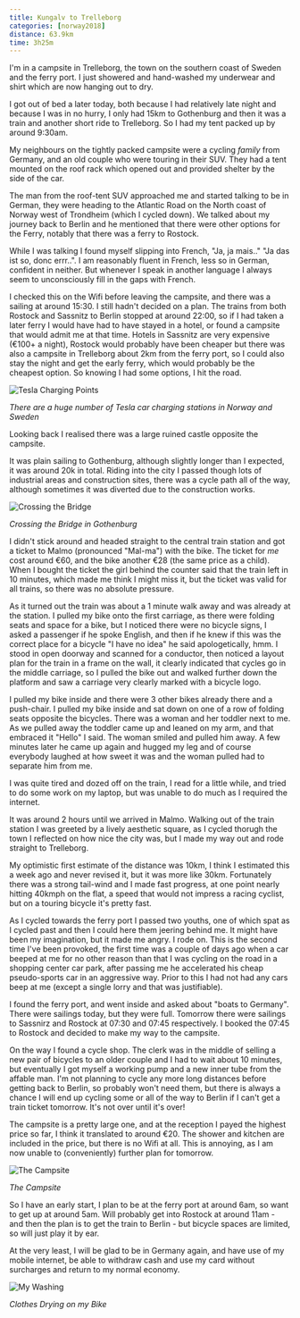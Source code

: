 ```yaml
---
title: Kungalv to Trelleborg
categories: [norway2018]
distance: 63.9km
time: 3h25m
---
```



I'm in a campsite in Trelleborg, the town on the southern coast of Sweden and
the ferry port. I just showered and hand-washed my underwear and shirt which
are now hanging out to dry.

I got out of bed a later today, both because I had relatively late night and
because I was in no hurry, I only had 15km to Gothenburg and then it was a
train and another short ride to Trelleborg. So I had my tent packed up by
around 9:30am.

My neighbours on the tightly packed campsite were a cycling _family_ from
Germany, and an old couple who were touring in their SUV. They had a tent
mounted on the roof rack which opened out and provided shelter by the side of
the car.

The man from the roof-tent SUV approached me and started talking to be in
German, they were heading to the Atlantic Road on the North coast of Norway
west of Trondheim (which I cycled down). We talked about my journey back to
Berlin and he mentioned that there were other options for the Ferry, notably
that there was a ferry to Rostock.

While I was talking I found myself slipping into French, "Ja, ja mais.." "Ja
das ist so, donc errr..". I am reasonably fluent in French, less so in German,
confident in neither. But whenever I speak in another language I always seem
to unconsciously fill in the gaps with French.

I checked this on the Wifi before leaving the campsite, and there was a
sailing at around 15:30. I still hadn't decided on a plan. The trains from
both Rostock and Sassnitz to Berlin stopped at around 22:00, so if I had taken
a later ferry I would have had to have stayed in a hotel, or found a campsite
that would admit me at that time. Hotels in Sassnitz are very expensive (€100+
a night), Rostock would probably have been cheaper but there was also a
campsite in Trelleborg about 2km from the ferry port, so I could also stay the
night and get the early ferry, which would probably be the cheapest option. So
knowing I had some options, I hit the road.

![Tesla Charging Points](/images/norway/2018-07-19/IMG_20180719_091648.jpg)

*There are a huge number of Tesla car charging stations in Norway and Sweden*

Looking back I realised there was a large ruined castle opposite the campsite.

It was plain sailing to Gothenburg, although slightly longer than I expected,
it was around 20k in total. Riding into the city I passed though lots of
industrial areas and construction sites, there was a cycle path all of the
way, although sometimes it was diverted due to the construction works.

![Crossing the Bridge](/images/norway/2018-07-19/IMG_20180719_101329.jpg)

*Crossing the Bridge in Gothenburg*

I didn't stick around and headed straight to the central train station and got
a ticket to Malmo (pronounced "Mal-ma") with the bike. The ticket for _me_ cost
around €60, and the bike another €28 (the same price as a child). When I
bought the ticket the girl behind the counter said that the train left in 10
minutes, which made me think I might miss it, but the ticket was valid for all
trains, so there was no absolute pressure.

As it turned out the train was about a 1 minute walk away and was already at
the station. I pulled my bike onto the first carriage, as there were folding
seats and space for a bike, but I noticed there were no bicycle signs, I asked
a passenger if he spoke English, and then if he knew if this was the correct
place for a bicycle "I have no idea" he said apologetically, hmm. I stood in
open doorway and scanned for a conductor, then noticed a layout plan for the
train in a frame on the wall, it clearly indicated that cycles go in the
middle carriage, so I pulled the bike out and walked further down the platform
and saw a carriage very clearly marked with a bicycle logo.

I pulled my bike inside and there were 3 other bikes already there and a
push-chair. I pulled my bike inside and sat down on one of a row of folding seats
opposite the bicycles. There was a woman and her toddler next to me. As we
pulled away the toddler came up and leaned on my arm, and that embraced it
"Hello" I said. The woman smiled and pulled him away. A few minutes later he
came up again and hugged my leg and of course everybody laughed at how sweet
it was and the woman pulled had to separate him from me.

I was quite tired and dozed off on the train, I read for a little while, and
tried to do some work on my laptop, but was unable to do much as I required
the internet.

It was around 2 hours until we arrived in Malmo. Walking out of the train
station I was greeted by a lively aesthetic square, as I cycled thorugh the
town I reflected on how nice the city was, but I made my way out and rode
straight to Trelleborg.

My optimistic first estimate of the distance was 10km, I think I estimated
this a week ago and never revised it, but it was more like 30km. Fortunately
there was a strong tail-wind and I made fast progress, at one point nearly
hitting 40kmph on the flat, a speed that would not impress a racing cyclist,
but on a touring bicycle it's pretty fast.

As I cycled towards the ferry port I passed two youths, one of which spat as I
cycled past and then I could here them jeering behind me. It might have been
my imagination, but it made me angry. I rode on. This is the second time I've
been provoked, the first time was a couple of days ago when a car beeped at me
for no other reason than that I was cycling on the road in a shopping center
car park, after passing me he accelerated his cheap pseudo-sports car in an
aggressive way. Prior to this I had not had any cars beep at me (except a
single lorry and that was justifiable).

I found the ferry port, and went inside and asked about "boats to Germany".
There were sailings today, but they were full. Tomorrow there were sailings to
Sassnirz and Rostock at 07:30 and 07:45 respectively. I booked the 07:45 to
Rostock and decided to make my way to the campsite.

On the way I found a cycle shop. The clerk was in the middle of selling a new
pair of bicycles to an older couple and I had to wait about 10 minutes, but
eventually I got myself a working pump and a new inner tube from the affable
man. I'm not planning to cycle any more long distances before getting back to
Berlin, so probably won't need them, but there is always a chance I will end
up cycling some or all of the way to Berlin if I can't get a train ticket
tomorrow. It's not over until it's over!

The campsite is a pretty large one, and at the reception I payed the highest
price so far, I think it translated to around €20. The shower and kitchen are
included in the price, but there is no Wifi at all. This is annoying, as I am
now unable to (conveniently) further plan for tomorrow.

![The Campsite](/images/norway/2018-07-19/IMG_20180719_181844.jpg)

*The Campsite*

So I have an early start, I plan to be at the ferry port at around 6am, so
want to get up at around 5am. Will probably get into Rostock at around 11am -
and then the plan is to get the train to Berlin - but bicycle spaces are
limited, so will just play it by ear.

At the very least, I will be glad to be in Germany again, and have use of my
mobile internet, be able to withdraw cash and use my card without surcharges
and return to my normal economy.

![My Washing](/images/norway/2018-07-19/IMG_20180719_181855.jpg)

*Clothes Drying on my Bike*
